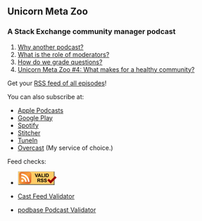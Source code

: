 ## Unicorn Meta Zoo
### A Stack Exchange community manager podcast

1. [Why another podcast?](https://meta.stackexchange.com/questions/326560/unicorn-meta-zoo-1-why-another-podcast)
2. [What is the role of moderators?](https://meta.stackexchange.com/questions/327538/unicorn-meta-zoo-2-what-is-the-role-of-moderators)
3. [How do we grade questions?](https://meta.stackexchange.com/questions/328475/unicorn-meta-zoo-3-how-do-we-grade-questions)
4. [Unicorn Meta Zoo #4: What makes for a healthy community?](https://meta.stackexchange.com/questions/329374/unicorn-meta-zoo-4-what-makes-for-a-healthy-community)

Get your
[RSS feed of all episodes](https://unicorn-meta-zoo.github.io/index.rss)!

You can also subscribe at:

* [Apple Podcasts](https://podcasts.apple.com/us/podcast/unicorn-meta-zoo/id1457917389)
* [Google Play](https://play.google.com/music/listen?u=0#/ps/If4hnqdflhqxtkrkd7bkomuwa4y)
* [Spotify](https://open.spotify.com/show/0nNUpxfY4jeOQKSy2JjugB)
* [Stitcher](https://www.stitcher.com/podcast/unicorn-meta-zoo)
* [TuneIn](https://tunein.com/podcasts/Technology-Podcasts/Unicorn-Meta-Zoo-p1214621/)
* [Overcast](https://overcast.fm/itunes1457917389/unicorn-meta-zoo)
  (My service of choice.)

Feed checks:

* <a href="https://validator.w3.org/feed/check.cgi?url=https%3A//unicorn-meta-zoo.github.io/index.rss"><img src="valid-rss-rogers.png" alt="[Valid RSS]" title="Validate my RSS feed" /></a>

* [Cast Feed Validator](http://castfeedvalidator.com/?url=https://unicorn-meta-zoo.github.io/index.rss)

* [podbase Podcast Validator](https://podba.se/validate/?url=https://unicorn-meta-zoo.github.io/index.rss)

